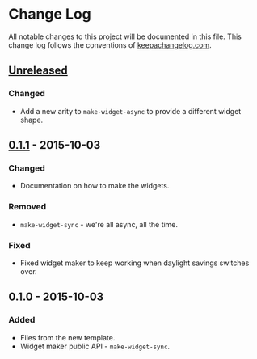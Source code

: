# Change Log
All notable changes to this project will be documented in this file. This change log follows the conventions of [keepachangelog.com](http://keepachangelog.com/).

## [Unreleased][unreleased]
### Changed
- Add a new arity to `make-widget-async` to provide a different widget shape.

## [0.1.1] - 2015-10-03
### Changed
- Documentation on how to make the widgets.

### Removed
- `make-widget-sync` - we're all async, all the time.

### Fixed
- Fixed widget maker to keep working when daylight savings switches over.

## 0.1.0 - 2015-10-03
### Added
- Files from the new template.
- Widget maker public API - `make-widget-sync`.

[unreleased]: https://github.com/your-name/launchpad/compare/0.1.1...HEAD
[0.1.1]: https://github.com/your-name/launchpad/compare/0.1.0...0.1.1

